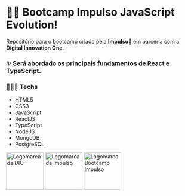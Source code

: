 <p align="center">
  
</p>


# 👨‍🏫 Bootcamp Impulso JavaScript Evolution! 

Repositório para o bootcamp criado pela **Impulso**🚀 em parceria com a **Digital Innovation One**.

### ✨ Será abordado os principais fundamentos de React e TypeScript.

### 👨🏾‍💻 Techs
- HTML5
- CSS3
- JavaScript
- ReactJS
- TypeScript
- NodeJS
- MongoDB
- PostgreSQL

<p>
  <img src="https://github.com/digitalinnovationone.png" height="100" alt="Logomarca da DIO">

  <img src="https://hermes.digitalinnovation.one/companies/d8687c75-db05-4dc2-a771-697d5f38b941.png" height="100" alt="Logomarca da Impulso">
    <img src="https://hermes.digitalinnovation.one/tracks/690e6dd8-c770-4ef5-8f6a-63ec2704890f.png" height="100" alt="Logomarca Bootcamp Impulso">
</p>
